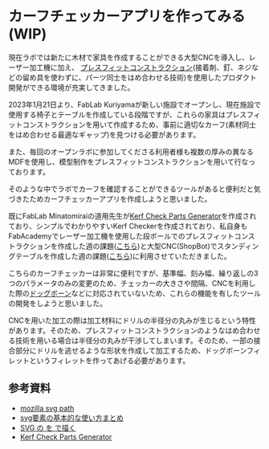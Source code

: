 
# カーフチェッカーアプリを作ってみる (WIP)

現在ラボでは新たに木材で家具を作成することができる大型CNCを導入し、レーザー加工機に加え、
[プレスフィットコンストラクション](http://japan.fabcloud.io/FabAcademy-Tutorials/jp/week03_computer_controlled_cutting/press_fit_jp.html)(接着剤、釘、ネジなどの留め具を使わずに、パーツ同士をはめ合わせる技術)を使用したプロダクト開発ができる環境が充実してきました。

2023年1月21日より、FabLab Kuriyamaが新しい施設でオープンし、現在施設で使用する椅子とテーブルを作成している段階ですが、これらの家具はプレスフィットコンストラクションを用いて作成するため、事前に適切なカーフ(素材同士をはめ合わせる最適なギャップ)を見つける必要があります。

また、毎回のオープンラボに参加してくださる利用者様も複数の厚みの異なるMDFを使用し、模型制作をプレスフィットコンストラクションを用いて行なっております。

そのような中でラボでカーフを確認することができるツールがあると便利だと気づきたためカーフチェッカーアプリを作成しようと思いました。

既にFabLab Minatomiraiの道用先生が[Kerf Check Parts Generator](https://doyolab.net/appli/kerf_check/kerf_check.html)を作成されており、シンプルでわかりやすいKerf Checkerを作成されており、私自身もFabAcademyでレーザー加工機を使用した段ボールでのプレスフィットコンストラクションを作成した週の課題([こちら](https://fabacademy.org/2022/labs/kamakura/students/atsufumi-suzuki/assignments/week03.html))と大型CNC(ShopBot)でスタンディングテーブルを作成した週の課題([こちら](https://fabacademy.org/2022/labs/kamakura/students/atsufumi-suzuki/assignments/week07.html))に利用させていただきました。

こちらのカーフチェッカーは非常に便利ですが、基準幅、刻み幅、繰り返しの3つのパラメータのみの変更のため、チェッカーの大きさや間隔、CNCを利用した際の[ドッグボーン](https://www.sanyumokuzai.com/wp/wp-content/uploads/2020/12/%E3%82%B7%E3%83%A7%E3%83%83%E3%83%97%E3%83%9C%E3%83%83%E3%83%88%E6%B3%A8%E6%84%8F%E4%BA%8B%E9%A0%85.pdf)などに対応されていないため、これらの機能を有したツールの開発をしようと思いました。

CNCを用いた加工の際は加工材料にドリルの半径分の丸みが生じるという特性があります。そのため、プレスフィットコンストラクションのようなはめ合わせる技術を用いる場合は半径分の丸みが干渉してしまいます。そのため、一部の接合部分にドリルを逃せるような形状を作成して加工するため、ドッグボーンフィレットというフィレットを作ってあげる必要があります。



## 参考資料
- [mozilla svg path](https://developer.mozilla.org/ja/docs/Web/SVG/Tutorial/Paths)
- [svg要素の基本的な使い方まとめ](http://defghi1977.html.xdomain.jp/tech/svgMemo/svgMemo_03.htm)
- [SVG の <circle> を <path> で描く](https://tyru.github.io/svg-circle-misc-algorithm/#whatsthis)
- [Kerf Check Parts Generator](https://doyolab.net/appli/kerf_check/kerf_check.html)



